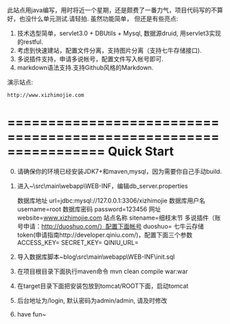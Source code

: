 此站点用java编写，用时将近一个星期，还是颇费了一番力气，项目代码写的不算好，也没什么单元测试.请轻拍. 虽然功能简单， 但还是有些亮点:

1. 技术选型简单，servlet3.0 + DBUtils + Mysql, 数据源druid, 用servlet3实现的restful.
2. 考虑到快速建站，配置文件分离，支持图片分离（支持七牛存储接口).
3. 多说插件支持，申请多说帐号，配置文件写入帐号即可.
4. markdown语法支持.支持Github风格的Markdown.



演示站点:

    http://www.xizhimojie.com

================================================================
Quick Start
================================================================

0.  请确保你的环境已经安装JDK7+和maven,mysql，因为需要你自己手动build.


1. 进入~\src\main\webapp\WEB-INF，编辑db_server.properties

    数据库地址
	url=jdbc:mysql://127.0.0.1:3306/xizhimojie
	数据库用户名
	username=root
	数据库密码
	password=123456
	网址
	website=www.xizhimojie.com
    站点名称
	sitename=细枝末节
	多说插件（账号申请：http://duoshuo.com/）配置下面帐号
	duoshuo=
	七牛云存储token(申请指南http://developer.qiniu.com/)，配置下面三个参数
    ACCESS_KEY=
	SECRET_KEY=
	QINIU_URL=

2. 导入数据库脚本\~blog\src\main\webapp\WEB-INF\init.sql

3. 在项目根目录下面执行maven命令 mvn clean compile war:war

4. 在target目录下面把安装包放到tomcat/ROOT下面，启动tomcat

5. 后台地址为/login, 默认密码为admin/admin, 请及时修改
6. have fun~
